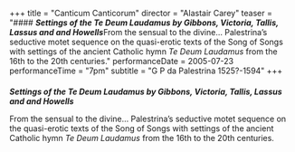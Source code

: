 +++
title = "Canticum Canticorum"
director = "Alastair Carey"
teaser = "#### ***Settings of the Te Deum Laudamus by Gibbons, Victoria, Tallis, Lassus and and Howells***From the sensual to the divine… Palestrina’s seductive motet sequence on the quasi-erotic texts of the Song of Songs with settings of the ancient Catholic hymn *Te Deum Laudamus* from the 16th to the 20th centuries."
performanceDate = 2005-07-23
performanceTime = "7pm"
subtitle = "G P da Palestrina 1525?-1594"
+++

#### 
***Settings of the Te Deum Laudamus by Gibbons, Victoria, Tallis, Lassus and and Howells***


From the sensual to the divine… Palestrina’s seductive motet sequence on the quasi-erotic texts of the Song of Songs with settings of the ancient Catholic hymn *Te Deum Laudamus* from the 16th to the 20th centuries.
